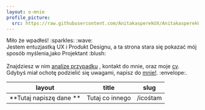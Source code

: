 ```yaml
---
layout: o-mnie
profile_picture:
  src: https://raw.githubusercontent.com/AnitakasperekUX/AnitakasperekUX.github.io/main/assets/img/profile-pic.jpg
---
```


<p>
 Miło że wpadłeś! :sparkles: :wave: <br>
Jestem entuzjastką UX i Produkt Designu, a ta strona stara się pokazać mój sposób myślenia,jako Projektant :blush: <br><br>
Znajdziesz w nim <a href="https://anitakasperekux.github.io/portfolio">analizę przypadku</a> , kontakt do mnie, oraz moje <a href="https://drive.google.com/drive/folders/1xgnFojJ_J6wicAkPbaV662YhJ7KLHCxb?usp=sharing">cv</a>. 
Gdybyś miał ochotę podzielić się uwagami, napisz do <a href="https://www.linkedin.com/in/anita-kasperek/">mnie!</a>. :envelope:.
</p> 


| layout | title | slug |
| ------ | ----- | ---- |
| **Tutaj napiszę dane  **  | Tutaj co innego   | /icośtam |

